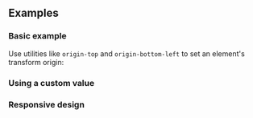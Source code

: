<ApiTable
  rows=
/>

## Examples

### Basic example

Use utilities like `origin-top` and `origin-bottom-left` to set an element's transform origin:

### Using a custom value

### Responsive design
